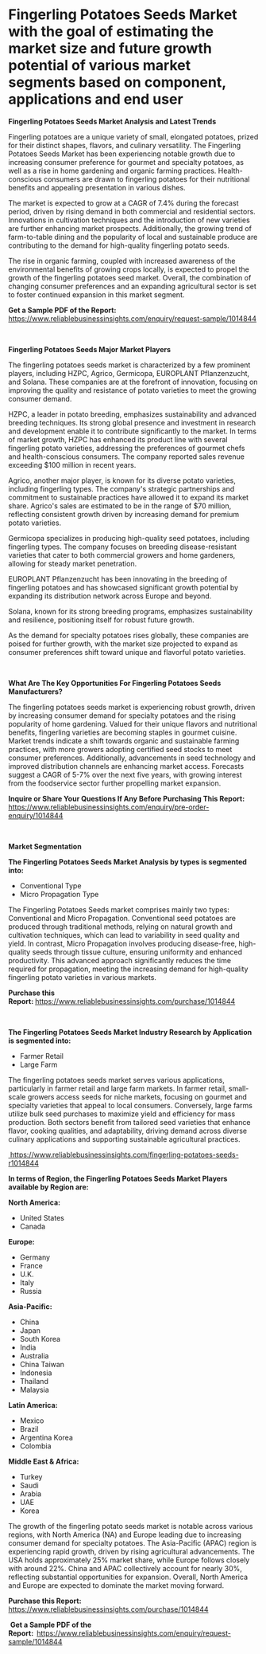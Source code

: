 <p><h1>Fingerling Potatoes Seeds Market with the goal of estimating the market size and future growth potential of various market segments based on component, applications and end user</h1></p><p><strong>Fingerling Potatoes Seeds Market Analysis and Latest Trends</strong></p>
<p><p>Fingerling potatoes are a unique variety of small, elongated potatoes, prized for their distinct shapes, flavors, and culinary versatility. The Fingerling Potatoes Seeds Market has been experiencing notable growth due to increasing consumer preference for gourmet and specialty potatoes, as well as a rise in home gardening and organic farming practices. Health-conscious consumers are drawn to fingerling potatoes for their nutritional benefits and appealing presentation in various dishes.</p><p>The market is expected to grow at a CAGR of 7.4% during the forecast period, driven by rising demand in both commercial and residential sectors. Innovations in cultivation techniques and the introduction of new varieties are further enhancing market prospects. Additionally, the growing trend of farm-to-table dining and the popularity of local and sustainable produce are contributing to the demand for high-quality fingerling potato seeds.</p><p>The rise in organic farming, coupled with increased awareness of the environmental benefits of growing crops locally, is expected to propel the growth of the fingerling potatoes seed market. Overall, the combination of changing consumer preferences and an expanding agricultural sector is set to foster continued expansion in this market segment.</p></p>
<p><strong>Get a Sample PDF of the Report:&nbsp;</strong> <a href="https://www.reliablebusinessinsights.com/enquiry/request-sample/1014844?utm_campaign=100&utm_medium=2&utm_source=Github&utm_content=ia&utm_term=17042025&utm_id=fingerling-potatoes-seeds">https://www.reliablebusinessinsights.com/enquiry/request-sample/1014844</a></p>
<p>&nbsp;</p>
<p><strong>Fingerling Potatoes Seeds Major Market Players</strong></p>
<p><p>The fingerling potatoes seeds market is characterized by a few prominent players, including HZPC, Agrico, Germicopa, EUROPLANT Pflanzenzucht, and Solana. These companies are at the forefront of innovation, focusing on improving the quality and resistance of potato varieties to meet the growing consumer demand.</p><p>HZPC, a leader in potato breeding, emphasizes sustainability and advanced breeding techniques. Its strong global presence and investment in research and development enable it to contribute significantly to the market. In terms of market growth, HZPC has enhanced its product line with several fingerling potato varieties, addressing the preferences of gourmet chefs and health-conscious consumers. The company reported sales revenue exceeding $100 million in recent years.</p><p>Agrico, another major player, is known for its diverse potato varieties, including fingerling types. The company's strategic partnerships and commitment to sustainable practices have allowed it to expand its market share. Agrico's sales are estimated to be in the range of $70 million, reflecting consistent growth driven by increasing demand for premium potato varieties.</p><p>Germicopa specializes in producing high-quality seed potatoes, including fingerling types. The company focuses on breeding disease-resistant varieties that cater to both commercial growers and home gardeners, allowing for steady market penetration. </p><p>EUROPLANT Pflanzenzucht has been innovating in the breeding of fingerling potatoes and has showcased significant growth potential by expanding its distribution network across Europe and beyond. </p><p>Solana, known for its strong breeding programs, emphasizes sustainability and resilience, positioning itself for robust future growth. </p><p>As the demand for specialty potatoes rises globally, these companies are poised for further growth, with the market size projected to expand as consumer preferences shift toward unique and flavorful potato varieties.</p></p>
<p>&nbsp;</p>
<p><strong>What Are The Key Opportunities For Fingerling Potatoes Seeds Manufacturers?</strong></p>
<p><p>The fingerling potatoes seeds market is experiencing robust growth, driven by increasing consumer demand for specialty potatoes and the rising popularity of home gardening. Valued for their unique flavors and nutritional benefits, fingerling varieties are becoming staples in gourmet cuisine. Market trends indicate a shift towards organic and sustainable farming practices, with more growers adopting certified seed stocks to meet consumer preferences. Additionally, advancements in seed technology and improved distribution channels are enhancing market access. Forecasts suggest a CAGR of 5-7% over the next five years, with growing interest from the foodservice sector further propelling market expansion.</p></p>
<p><strong>Inquire or Share Your Questions If Any Before Purchasing This Report:</strong> <a href="https://www.reliablebusinessinsights.com/enquiry/pre-order-enquiry/1014844?utm_campaign=100&utm_medium=2&utm_source=Github&utm_content=ia&utm_term=17042025&utm_id=fingerling-potatoes-seeds">https://www.reliablebusinessinsights.com/enquiry/pre-order-enquiry/1014844</a></p>
<p>&nbsp;</p>
<p><strong>Market Segmentation</strong></p>
<p><strong>The Fingerling Potatoes Seeds Market Analysis by types is segmented into:</strong></p>
<p><ul><li>Conventional Type</li><li>Micro Propagation Type</li></ul></p>
<p><p>The Fingerling Potatoes Seeds market comprises mainly two types: Conventional and Micro Propagation. Conventional seed potatoes are produced through traditional methods, relying on natural growth and cultivation techniques, which can lead to variability in seed quality and yield. In contrast, Micro Propagation involves producing disease-free, high-quality seeds through tissue culture, ensuring uniformity and enhanced productivity. This advanced approach significantly reduces the time required for propagation, meeting the increasing demand for high-quality fingerling potato varieties in various markets.</p></p>
<p><strong>Purchase this Report:&nbsp;</strong><a href="https://www.reliablebusinessinsights.com/purchase/1014844?utm_campaign=100&utm_medium=2&utm_source=Github&utm_content=ia&utm_term=17042025&utm_id=fingerling-potatoes-seeds">https://www.reliablebusinessinsights.com/purchase/1014844</a></p>
<p>&nbsp;</p>
<p><strong>The Fingerling Potatoes Seeds Market Industry Research by Application is segmented into:</strong></p>
<p><ul><li>Farmer Retail</li><li>Large Farm</li></ul></p>
<p><p>The fingerling potatoes seeds market serves various applications, particularly in farmer retail and large farm markets. In farmer retail, small-scale growers access seeds for niche markets, focusing on gourmet and specialty varieties that appeal to local consumers. Conversely, large farms utilize bulk seed purchases to maximize yield and efficiency for mass production. Both sectors benefit from tailored seed varieties that enhance flavor, cooking qualities, and adaptability, driving demand across diverse culinary applications and supporting sustainable agricultural practices.</p></p>
<p><a href="https://www.reliablebusinessinsights.com/fingerling-potatoes-seeds-r1014844?utm_campaign=100&utm_medium=2&utm_source=Github&utm_content=ia&utm_term=17042025&utm_id=fingerling-potatoes-seeds">&nbsp;https://www.reliablebusinessinsights.com/fingerling-potatoes-seeds-r1014844</a></p>
<p><strong>In terms of Region, the Fingerling Potatoes Seeds Market Players available by Region are:</strong></p>
<p>
    <p> <strong> North America: </strong>
        <ul>
            <li>United States</li>
            <li>Canada</li>
        </ul>
        </p> 
    <p> <strong> Europe: </strong>
        <ul>
            <li>Germany</li>
            <li>France</li>
            <li>U.K.</li>
            <li>Italy</li>
            <li>Russia</li>
        </ul>
        </p> 
    <p> <strong> Asia-Pacific: </strong>
        <ul>
            <li>China</li>
            <li>Japan</li>
            <li>South Korea</li>
            <li>India</li>
            <li>Australia</li>
            <li>China Taiwan</li>
            <li>Indonesia</li>
            <li>Thailand</li>
            <li>Malaysia</li>
        </ul>
        </p> 
    <p> <strong> Latin America: </strong>
        <ul>
            <li>Mexico</li>
            <li>Brazil</li>
            <li>Argentina Korea</li>
            <li>Colombia</li>
        </ul>
        </p> 
    <p> <strong> Middle East & Africa: </strong>
        <ul>
            <li>Turkey</li>
            <li>Saudi</li>
            <li>Arabia</li>
            <li>UAE</li>
            <li>Korea</li>
        </ul>
    </p>
    </p>
<p><p>The growth of the fingerling potato seeds market is notable across various regions, with North America (NA) and Europe leading due to increasing consumer demand for specialty potatoes. The Asia-Pacific (APAC) region is experiencing rapid growth, driven by rising agricultural advancements. The USA holds approximately 25% market share, while Europe follows closely with around 22%. China and APAC collectively account for nearly 30%, reflecting substantial opportunities for expansion. Overall, North America and Europe are expected to dominate the market moving forward.</p></p>
<p><strong>Purchase this Report: </strong><a href="https://www.reliablebusinessinsights.com/purchase/1014844?utm_campaign=100&utm_medium=2&utm_source=Github&utm_content=ia&utm_term=17042025&utm_id=fingerling-potatoes-seeds">https://www.reliablebusinessinsights.com/purchase/1014844</a></p>
<p>&nbsp;<strong>Get a Sample PDF of the Report:&nbsp;&nbsp;</strong><a href="https://www.reliablebusinessinsights.com/enquiry/request-sample/1014844?utm_campaign=100&utm_medium=2&utm_source=Github&utm_content=ia&utm_term=17042025&utm_id=fingerling-potatoes-seeds">https://www.reliablebusinessinsights.com/enquiry/request-sample/1014844</a></p>
<p><strong></strong></p>
<p><p></p><p></p><p></p></p>
